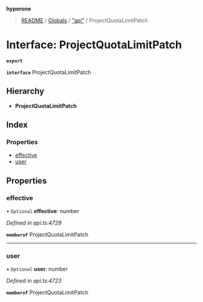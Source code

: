 **hyperone**

> [README](../README.md) / [Globals](../globals.md) / ["api"](../modules/_api_.md) / ProjectQuotaLimitPatch

# Interface: ProjectQuotaLimitPatch

**`export`** 

**`interface`** ProjectQuotaLimitPatch

## Hierarchy

* **ProjectQuotaLimitPatch**

## Index

### Properties

* [effective](_api_.projectquotalimitpatch.md#effective)
* [user](_api_.projectquotalimitpatch.md#user)

## Properties

### effective

• `Optional` **effective**: number

*Defined in api.ts:4729*

**`memberof`** ProjectQuotaLimitPatch

___

### user

• `Optional` **user**: number

*Defined in api.ts:4723*

**`memberof`** ProjectQuotaLimitPatch
